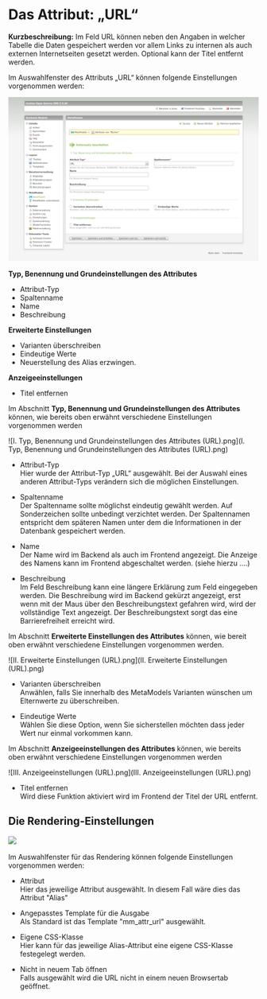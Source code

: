 # Das Attribut: „URL“

**Kurzbeschreibung:**
Im Feld URL können neben den Angaben in welcher Tabelle die Daten gespeichert werden vor allem Links zu internen als auch externen Internetseiten gesetzt werden. Optional kann der Titel entfernt werden.


Im Auswahlfenster des Attributs „URL“ können folgende Einstellungen vorgenommen werden:

![URL.png](URL.png)

**Typ, Benennung und Grundeinstellungen des Attributes**

- Attribut-Typ
- Spaltenname
- Name
- Beschreibung


**Erweiterte Einstellungen**

- Varianten überschreiben
- Eindeutige Werte
- Neuerstellung des Alias erzwingen.


**Anzeigeeinstellungen**

- Titel entfernen

Im Abschnitt **Typ, Benennung und Grundeinstellungen des Attributes** können, wie bereits oben erwähnt verschiedene Einstellungen vorgenommen werden

![I. Typ, Benennung und Grundeinstellungen des Attributes (URL).png](I. Typ, Benennung und Grundeinstellungen des Attributes (URL).png)

- Attribut-Typ<br/>
Hier wurde der Attribut-Typ „URL“ ausgewählt. Bei der Auswahl eines anderen Attribut-Typs verändern sich die möglichen Einstellungen.<br/>

- Spaltenname<br/>
Der Spaltenname sollte möglichst eindeutig gewählt werden. Auf Sonderzeichen sollte unbedingt verzichtet werden. Der Spaltennamen entspricht dem späteren Namen unter dem die Informationen in der Datenbank gespeichert werden.<br/>

- Name<br/>
Der Name wird im Backend als auch im Frontend angezeigt. Die Anzeige des Namens kann im Frontend abgeschaltet werden. (siehe hierzu ....)<br/>

- Beschreibung<br/>
Im Feld Beschreibung kann eine längere Erklärung zum Feld eingegeben werden. Die Beschreibung wird im Backend gekürzt angezeigt, erst wenn mit der Maus über den Beschreibungstext gefahren wird, wird der vollständige Text angezeigt.
Der Beschreibungstext sorgt das eine Barrierefreiheit erreicht wird.

Im Abschnitt **Erweiterte Einstellungen des Attributes** können, wie bereit oben erwähnt verschiedene Einstellungen vorgenommen werden.

![II. Erweiterte Einstellungen (URL).png](II. Erweiterte Einstellungen (URL).png)

- Varianten überschreiben<br/>
Anwählen, falls Sie innerhalb des MetaModels Varianten wünschen um Elternwerte zu überschreiben.<br/>

- Eindeutige Werte<br/>
Wählen Sie diese Option, wenn Sie sicherstellen möchten dass jeder Wert nur einmal vorkommen kann.<br/>


Im Abschnitt **Anzeigeeinstellungen des Attributes** können, wie bereits oben erwähnt verschiedene Einstellungen vorgenommen werden

![III. Anzeigeeinstellungen (URL).png](III. Anzeigeeinstellungen (URL).png)

- Titel entfernen<br/>
Wird diese Funktion aktiviert wird im Frontend der Titel der URL entfernt.<br/>

## Die Rendering-Einstellungen

![](http://)

Im Auswahlfenster für das Rendering können folgende Einstellungen vorgenommen werden:


- Attribut <br/>
  Hier das jeweilige Attribut ausgewählt. In diesem Fall wäre dies das Attribut "Alias"

- Angepasstes Template für die Ausgabe <br/>
  Als Standard ist das Template "mm_attr_url" ausgewählt.

- Eigene CSS-Klasse <br/>
  Hier kann für das jeweilige Alias-Attribut eine eigene CSS-Klasse festegelegt werden.

- Nicht in neuem Tab öffnen <br/>
Falls ausgewählt wird die URL nicht in einem neuen Browsertab geöffnet.
